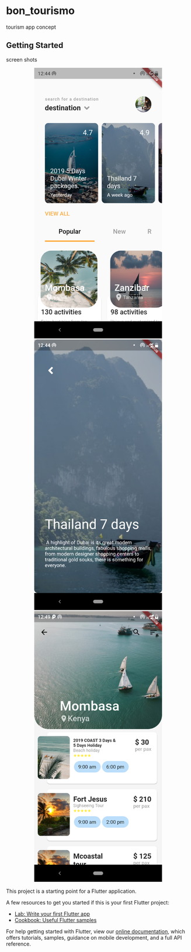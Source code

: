 # bon_tourismo

tourism app concept

## Getting Started

screen shots

<p align="center"> 
<img src="./sc/1.png" width="350" title="1"/>
<img src="./sc/2.png" width="350" title="2"/>
<img src="./sc/3.png" width="350" title="3"/>
</p>

This project is a starting point for a Flutter application.

A few resources to get you started if this is your first Flutter project:

- [Lab: Write your first Flutter app](https://flutter.dev/docs/get-started/codelab)
- [Cookbook: Useful Flutter samples](https://flutter.dev/docs/cookbook)

For help getting started with Flutter, view our
[online documentation](https://flutter.dev/docs), which offers tutorials,
samples, guidance on mobile development, and a full API reference.
